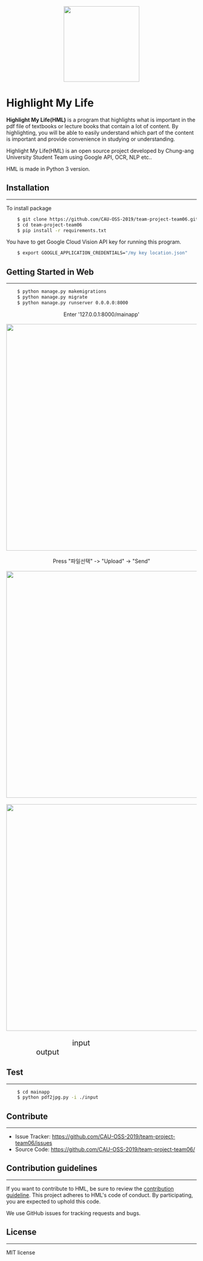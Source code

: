 
<div>
<center>
<img width='200' src="https://user-images.githubusercontent.com/43204507/57985512-f0387300-7aa3-11e9-8eea-a1cc4603d649.png">
</center>
</div>

# Highlight My Life

**Highlight My Life(HML)** is a program that highlights what is important in the pdf file of textbooks or lecture books that contain a lot of content. By highlighting, you will be able to easily understand which part of the content is important and provide convenience in studying or understanding.

Highlight My Life(HML) is an open source project developed by Chung-ang University Student Team using Google API, OCR, NLP etc..

HML is made in Python 3 version.

## Installation
---------------
To install package
```bash
    $ git clone https://github.com/CAU-OSS-2019/team-project-team06.git
    $ cd team-project-team06
    $ pip install -r requirements.txt
```
You have to get Google Cloud Vision API key for running this program.
```bash
    $ export GOOGLE_APPLICATION_CREDENTIALS="/my key location.json"
```

## Getting Started in Web
------------------------------
```bash
    $ python manage.py makemigrations
    $ python manage.py migrate
    $ python manage.py runserver 0.0.0.0:8000
```
<div>
<center>
Enter '127.0.0.1:8000/mainapp'
<br>
<br>
<img width = '600' src="https://user-images.githubusercontent.com/43204507/58175040-3aa33500-7cda-11e9-82fc-ba5b66133c57.png">
<br>
<br>
Press "파일선택" -> "Upload" -> "Send"
<br>
<br>
<img width = '600' src="https://user-images.githubusercontent.com/43204507/58175357-ef3d5680-7cda-11e9-96a0-4c0c45cc5663.png">
<br>
<br>
<img width = '600' src="https://user-images.githubusercontent.com/43204507/58175962-44c63300-7cdc-11e9-9485-5e7bc426d80b.png">
<br>
</center>
<p style="font-size:20px"> &nbsp&nbsp&nbsp&nbsp&nbsp&nbsp&nbsp&nbsp&nbsp&nbsp&nbsp&nbsp&nbsp&nbsp&nbsp&nbsp&nbsp&nbsp&nbsp&nbsp&nbsp&nbsp&nbsp&nbsp&nbsp&nbsp&nbsp&nbsp&nbsp&nbsp&nbspinput&nbsp&nbsp&nbsp&nbsp&nbsp&nbsp&nbsp&nbsp&nbsp&nbsp&nbsp&nbsp&nbsp&nbsp&nbsp&nbsp&nbsp&nbsp&nbsp&nbsp&nbsp&nbsp&nbsp&nbsp&nbsp&nbsp&nbsp&nbsp&nbsp&nbsp&nbsp&nbsp&nbsp&nbsp&nbsp&nbsp&nbsp&nbsp&nbsp&nbsp&nbsp&nbsp&nbsp&nbsp&nbsp&nbsp&nbsp&nbsp&nbsp&nbsp&nbsp&nbsp&nbsp&nbsp&nbsp&nbsp&nbsp&nbsp&nbsp&nbsp&nbsp&nbsp&nbsp output
</div>

## Test
-------------------

```bash
    $ cd mainapp
    $ python pdf2jpg.py -i ./input
```

## Contribute
----------------
* Issue Tracker: https://github.com/CAU-OSS-2019/team-project-team06/issues
* Source Code: https://github.com/CAU-OSS-2019/team-project-team06/

## Contribution guidelines
-----------------------
If you want to contribute to HML, be sure to review the [contribution guideline](https://github.com/CAU-OSS-2019/team-project-team06/). This project adheres to HML's code of conduct. By participating, you are expected to uphold this code.

We use GitHub issues for tracking requests and bugs.

## License
------------------------
MIT license